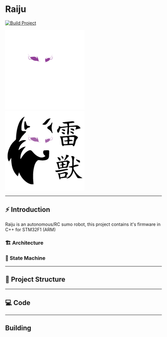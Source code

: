 # Raiju
[![Build Project](https://github.com/team-raiju/raiju-cpp/actions/workflows/build.yml/badge.svg)](https://github.com/team-raiju/raiju-cpp/actions/workflows/build.yml)

![](docs/raiju_branco_sm.png#gh-dark-mode-only)
![](docs/raiju_preto_sm.png#gh-light-mode-only)

-----

## ⚡ Introduction

Raiju is an autonomous/RC sumo robot, this project contains it's firmware in C++ for STM32F1 (ARM)

### 🏗️ Architecture

<!-- architecture image -->

### 🧠 State Machine

<!-- FSM image -->

-----

## 📂 Project Structure

<!--

folders

- cube
- hal -> c++ wrappers over lower level HAL stuff, no project logic here
- inc -> include directories
- scripts
- src
    - adapters
    - controllers
    - services
- ui

-->

---

## 💻 Code

<!--
Adding a state
Adding file to cmake
-->

---

## Building

<!--
Dependencies
Docker/VS Code, cmake, scripts
Prints/GIFs do VS Code
-->
